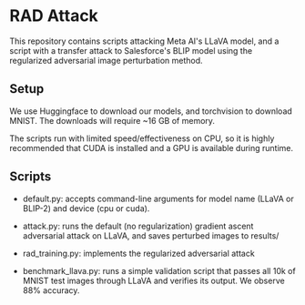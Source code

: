 # RAD Attack

This repository contains scripts attacking Meta AI's LLaVA model, and a script with a transfer attack to Salesforce's BLIP model using the regularized adversarial image perturbation method.

## Setup

We use Huggingface to download our models, and torchvision to download MNIST. The downloads will require ~16 GB of memory.

The scripts run with limited speed/effectiveness on CPU, so it is highly recommended that CUDA is installed and a GPU is available during runtime.

## Scripts

- default.py: accepts command-line arguments for model name (LLaVA or BLIP-2) and device (cpu or cuda).

- attack.py: runs the default (no regularization) gradient ascent adversarial attack on LLaVA, and saves perturbed images to results/

- rad_training.py: implements the regularized adversarial attack

- benchmark_llava.py: runs a simple validation script that passes all 10k of MNIST test images through LLaVA and verifies its output. We observe 88% accuracy.